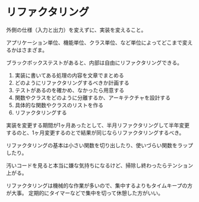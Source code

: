 # リファクタリング

外側の仕様（入力と出力）を変えずに、実装を変えること。

アプリケーション単位、機能単位、クラス単位、など単位によってどこまで変えるかはさまざま。

ブラックボックステストがあると、内部は自由にリファクタリングできる。

1. 実装に書いてある処理の内容を文章でまとめる
2. どのようにリファクタリングするべきか計画する
3. テストがあるのを確かめ、なかったら用意する
4. 関数やクラスをどのように分離するか、アーキテクチャを設計する
5. 具体的な関数やクラスのリストを作る
6. リファクタリングする

実装を変更する期間が1ヶ月あったとして、半月リファクタリングして半年変更するのと、1ヶ月変更するのとで結果が同じならリファクタリングするべき。

リファクタリングの基本は小さい関数を切り出したり、使いづらい関数をラップしたり。

汚いコードを見ると本当に嫌な気持ちになるけど、掃除し終わったらテンション上がる。

リファクタリングは機械的な作業が多いので、集中するよりもタイムキープの方が大事。
定期的にタイマーなどで集中を切って休憩した方がいい。
